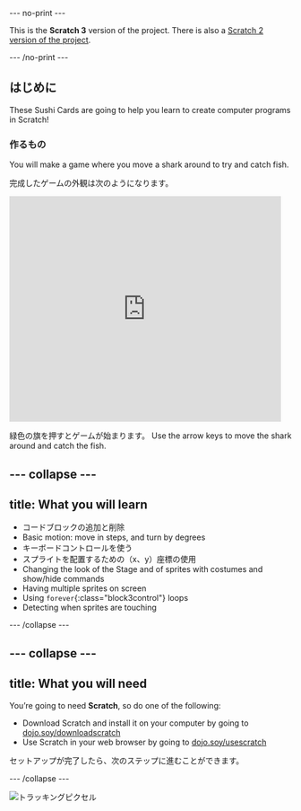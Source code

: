 \--- no-print \---

This is the **Scratch 3** version of the project. There is also a [Scratch 2 version of the project](https://projects.raspberrypi.org/en/projects/cd-beginner-scratch-sushi-scratch2).

\--- /no-print \---

## はじめに

These Sushi Cards are going to help you learn to create computer programs in Scratch!

### 作るもの

You will make a game where you move a shark around to try and catch fish.

完成したゲームの外観は次のようになります。

<div class="scratch-preview">
  <iframe allowtransparency="true" width="485" height="402" src="https://scratch.mit.edu/projects/embed/205355052/?autostart=false" frameborder="0"></iframe>
</div>

緑色の旗を押すとゲームが始まります。 Use the arrow keys to move the shark around and catch the fish.

## \--- collapse \---

## title: What you will learn

+ コードブロックの追加と削除
+ Basic motion: move in steps, and turn by degrees
+ キーボードコントロールを使う
+ スプライトを配置するための（x、y）座標の使用
+ Changing the look of the Stage and of sprites with costumes and show/hide commands
+ Having multiple sprites on screen
+ Using `forever`{:class="block3control"} loops
+ Detecting when sprites are touching

\--- /collapse \---

## \--- collapse \---

## title: What you will need

You’re going to need **Scratch**, so do one of the following:

+ Download Scratch and install it on your computer by going to [dojo.soy/downloadscratch](http://dojo.soy/downloadscratch)
+ Use Scratch in your web browser by going to [dojo.soy/usescratch](http://dojo.soy/usescratch)

セットアップが完了したら、次のステップに進むことができます。

\--- /collapse \---

![トラッキングピクセル](http://code.org/api/hour/begin_coderdojo_sushi.png)